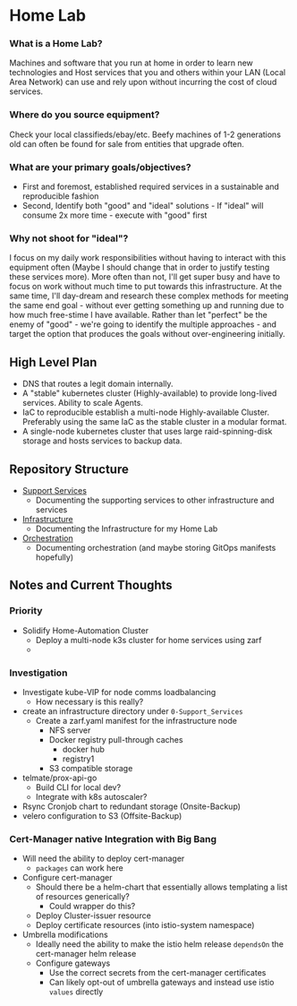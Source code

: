 # Home Lab

### What is a Home Lab?
Machines and software that you run at home in order to learn new technologies and Host services that you and others within your LAN (Local Area Network) can use and rely upon without incurring the cost of cloud services.

### Where do you source equipment?
Check your local classifieds/ebay/etc. Beefy machines of 1-2 generations old can often be found for sale from entities that upgrade often. 

### What are your primary goals/objectives?
- First and foremost, established required services in a sustainable and reproducible fashion
- Second, Identify both "good" and "ideal" solutions - If "ideal" will consume 2x more time - execute with "good" first

### Why not shoot for "ideal"?
I focus on my daily work responsibilities without having to interact with this equipment often (Maybe I should change that in order to justify testing these services more). More often than not, I'll get super busy and have to focus on work without much time to put towards this infrastructure. At the same time, I'll day-dream and research these complex methods for meeting the same end goal -  without ever getting something up and running due to how much free-stime I have available. Rather than let "perfect" be the enemy of "good" - we're going to identify the multiple approaches - and target the option that produces the goals without over-engineering initially. 

## High Level Plan
- DNS that routes a legit domain internally.
- A "stable" kubernetes cluster (Highly-available) to provide long-lived services. Ability to scale Agents.
- IaC to reproducible establish a multi-node Highly-available Cluster. Preferably using the same IaC as the stable cluster in a modular format.
- A single-node kubernetes cluster that uses large raid-spinning-disk storage and hosts services to backup data.

## Repository Structure
- [Support Services](./0-Support_Services/README.md)
  - Documenting the supporting services to other infrastructure and services
- [Infrastructure](./1-Infrastructure/README.md)
  - Documenting the Infrastructure for my Home Lab
- [Orchestration](./2-Orchestration/README.md)
  - Documenting orchestration (and maybe storing GitOps manifests hopefully)

## Notes and Current Thoughts

### Priority
- Solidify Home-Automation Cluster
  - Deploy a multi-node k3s cluster for home services using zarf
  - 

### Investigation
- Investigate kube-VIP for node comms loadbalancing
  - How necessary is this really?
- create an infrastructure directory under `0-Support_Services`
  - Create a zarf.yaml manifest for the infrastructure node
    - NFS server
    - Docker registry pull-through caches
      - docker hub
      - registry1
    - S3 compatible storage
- telmate/prox-api-go
    - Build CLI for local dev?
    - Integrate with k8s autoscaler?
- Rsync Cronjob chart to redundant storage (Onsite-Backup)
- velero configuration to S3 (Offsite-Backup)

### Cert-Manager native Integration with Big Bang

- Will need the ability to deploy cert-manager
  - `packages` can work here
- Configure cert-manager
  - Should there be a helm-chart that essentially allows templating a list of resources generically?
    - Could wrapper do this?
  - Deploy Cluster-issuer resource
  - Deploy certificate resources (into istio-system namespace)
- Umbrella modifications
  - Ideally need the ability to make the istio helm release `dependsOn` the cert-manager helm release
  - Configure gateways
    - Use the correct secrets from the cert-manager certificates
    - Can likely opt-out of umbrella gateways and instead use istio `values` directly
